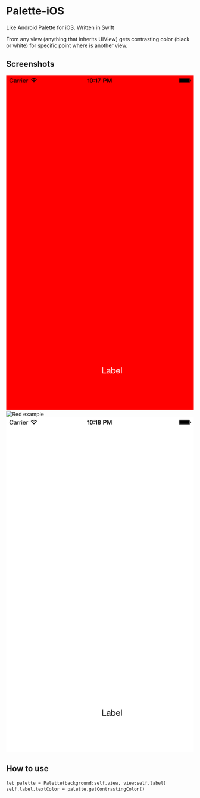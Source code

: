 # Palette-iOS
Like Android Palette for iOS. Written in Swift

From any view (anything that inherits UIView) gets contrasting color (black or white) for specific point where is another view.

## Screenshots

![Red example](/screenshots/red.png)
![Red example](/screenshots/grey.png)
![Red example](/screenshots/white.png)

## How to use

    let palette = Palette(background:self.view, view:self.label)
    self.label.textColor = palette.getContrastingColor()


